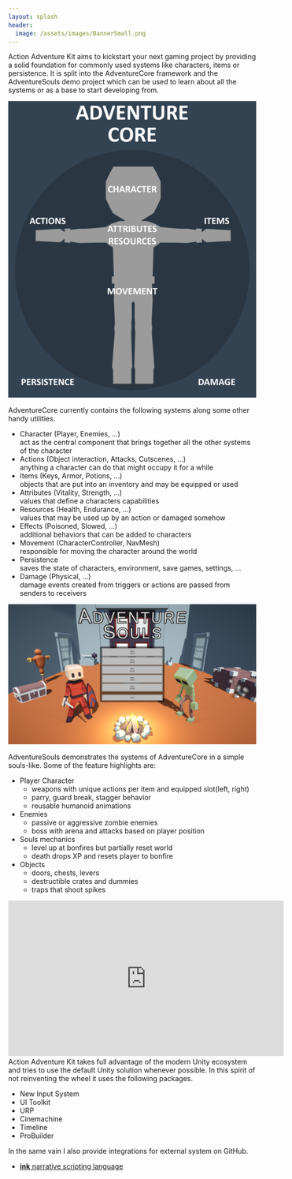 ```yaml
---
layout: splash
header:
  image: /assets/images/BannerSmall.png
---
```


Action Adventure Kit aims to kickstart your next gaming project by providing a solid foundation for commonly used systems like characters, items or persistence. It is split into the AdventureCore framework and the AdventureSouls demo project which can be used to learn about all the systems or as a base to start developing from. 

<p align="center">
  <img src="/assets/images/AdventureCore.png" />
</p>

AdventureCore currently contains the following systems along some other handy utilities.

- Character (Player, Enemies, ...)  
act as the central component that brings together all the other systems of the character
- Actions (Object interaction, Attacks, Cutscenes, ...)  
anything a character can do that might occupy it for a while  
- Items (Keys, Armor, Potions, ...)  
objects that are put into an inventory and may be equipped or used
- Attributes (Vitality, Strength, ...)  
values that define a characters capabilities
- Resources (Health, Endurance, ...)  
values that may be used up by an action or damaged somehow
- Effects (Poisoned, Slowed, ...)  
additional behaviors that can be added to characters
- Movement (CharacterController, NavMesh)  
responsible for moving the character around the world
- Persistence  
saves the state of characters, environment, save games, settings, ...
- Damage (Physical, ...)  
damage events created from triggers or actions are passed from senders to receivers  

<p align="center">
  <img src="/assets/images/Title1080.png" />
</p>

AdventureSouls demonstrates the systems of AdventureCore in a simple souls-like. Some of the feature highlights are:  

- Player Character
  - weapons with unique actions per item and equipped slot(left, right) 
  - parry, guard break, stagger behavior  
  - reusable humanoid animations
- Enemies
  - passive or aggressive zombie enemies
  - boss with arena and attacks based on player position
- Souls mechanics
  - level up at bonfires but partially reset world
  - death drops XP and resets player to bonfire
- Objects
  - doors, chests, levers
  - destructible crates and dummies
  - traps that shoot spikes

<iframe width="560" height="315" src="https://www.youtube.com/embed/KigI2D7rjyc" title="AdventureSouls Demo" frameborder="0" allow="accelerometer; autoplay; clipboard-write; encrypted-media; gyroscope; picture-in-picture" allowfullscreen></iframe>  
<br/>
Action Adventure Kit takes full advantage of the modern Unity ecosystem and tries to use the default Unity solution whenever possible. In this spirit of not reinventing the wheel it uses the following packages.  

- New Input System
- UI Toolkit
- URP
- Cinemachine
- Timeline
- ProBuilder

In the same vain I also provide integrations for external system on GitHub. 

- [__ink__ narrative scripting language](https://github.com/Schossi/AAK_Ink)